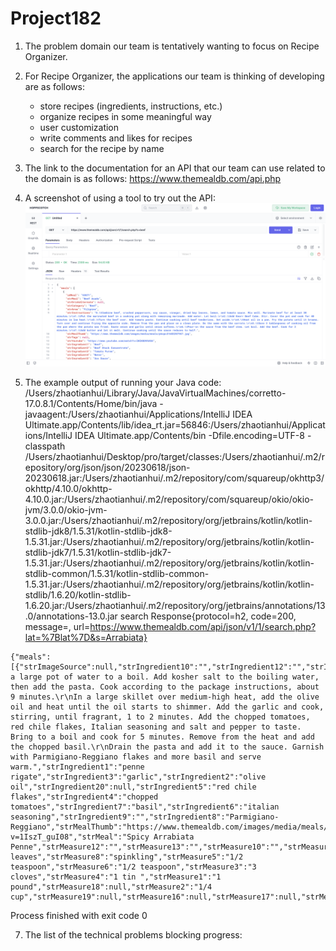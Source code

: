 # Project182
1. The problem domain our team is tentatively wanting to focus on Recipe Organizer.

2. For Recipe Organizer, the applications our team is thinking of developing are as follows:
   - store recipes (ingredients, instructions, etc.) 
   - organize recipes in some meaningful way 
   - user customization
   - write comments  and likes for recipes
   - search for the recipe by name

3. The link to the documentation for an API that our team can use related to the domain is as follows:
   https://www.themealdb.com/api.php

4. A screenshot of using a tool to try out the API:
   ![image](https://github.com/Sharon-zh/Project182/blob/main/screenshoot.png?raw=true)

5. The example output of running your Java code:
   /Users/zhaotianhui/Library/Java/JavaVirtualMachines/corretto-17.0.8.1/Contents/Home/bin/java -javaagent:/Users/zhaotianhui/Applications/IntelliJ IDEA Ultimate.app/Contents/lib/idea_rt.jar=56846:/Users/zhaotianhui/Applications/IntelliJ IDEA Ultimate.app/Contents/bin -Dfile.encoding=UTF-8 -classpath /Users/zhaotianhui/Desktop/pro/target/classes:/Users/zhaotianhui/.m2/repository/org/json/json/20230618/json-20230618.jar:/Users/zhaotianhui/.m2/repository/com/squareup/okhttp3/okhttp/4.10.0/okhttp-4.10.0.jar:/Users/zhaotianhui/.m2/repository/com/squareup/okio/okio-jvm/3.0.0/okio-jvm-3.0.0.jar:/Users/zhaotianhui/.m2/repository/org/jetbrains/kotlin/kotlin-stdlib-jdk8/1.5.31/kotlin-stdlib-jdk8-1.5.31.jar:/Users/zhaotianhui/.m2/repository/org/jetbrains/kotlin/kotlin-stdlib-jdk7/1.5.31/kotlin-stdlib-jdk7-1.5.31.jar:/Users/zhaotianhui/.m2/repository/org/jetbrains/kotlin/kotlin-stdlib-common/1.5.31/kotlin-stdlib-common-1.5.31.jar:/Users/zhaotianhui/.m2/repository/org/jetbrains/kotlin/kotlin-stdlib/1.6.20/kotlin-stdlib-1.6.20.jar:/Users/zhaotianhui/.m2/repository/org/jetbrains/annotations/13.0/annotations-13.0.jar search
Response{protocol=h2, code=200, message=, url=https://www.themealdb.com/api/json/v1/1/search.php?lat=%7Blat%7D&s=Arrabiata}
```
{"meals":[{"strImageSource":null,"strIngredient10":"","strIngredient12":"","strIngredient11":"","strIngredient14":"","strCategory":"Vegetarian","strIngredient13":"","strIngredient16":null,"strIngredient15":"","strIngredient18":null,"strIngredient17":null,"strArea":"Italian","strCreativeCommonsConfirmed":null,"strIngredient19":null,"strTags":"Pasta,Curry","idMeal":"52771","strInstructions":"Bring a large pot of water to a boil. Add kosher salt to the boiling water, then add the pasta. Cook according to the package instructions, about 9 minutes.\r\nIn a large skillet over medium-high heat, add the olive oil and heat until the oil starts to shimmer. Add the garlic and cook, stirring, until fragrant, 1 to 2 minutes. Add the chopped tomatoes, red chile flakes, Italian seasoning and salt and pepper to taste. Bring to a boil and cook for 5 minutes. Remove from the heat and add the chopped basil.\r\nDrain the pasta and add it to the sauce. Garnish with Parmigiano-Reggiano flakes and more basil and serve warm.","strIngredient1":"penne rigate","strIngredient3":"garlic","strIngredient2":"olive oil","strIngredient20":null,"strIngredient5":"red chile flakes","strIngredient4":"chopped tomatoes","strIngredient7":"basil","strIngredient6":"italian seasoning","strIngredient9":"","strIngredient8":"Parmigiano-Reggiano","strMealThumb":"https://www.themealdb.com/images/media/meals/ustsqw1468250014.jpg","strMeasure20":null,"strYoutube":"https://www.youtube.com/watch?v=1IszT_guI08","strMeal":"Spicy Arrabiata Penne","strMeasure12":"","strMeasure13":"","strMeasure10":"","strMeasure11":"","dateModified":null,"strDrinkAlternate":null,"strSource":null,"strMeasure9":"","strMeasure7":"6 leaves","strMeasure8":"spinkling","strMeasure5":"1/2 teaspoon","strMeasure6":"1/2 teaspoon","strMeasure3":"3 cloves","strMeasure4":"1 tin ","strMeasure1":"1 pound","strMeasure18":null,"strMeasure2":"1/4 cup","strMeasure19":null,"strMeasure16":null,"strMeasure17":null,"strMeasure14":"","strMeasure15":""}]}
```

Process finished with exit code 0


7. The list of the technical problems blocking progress:

